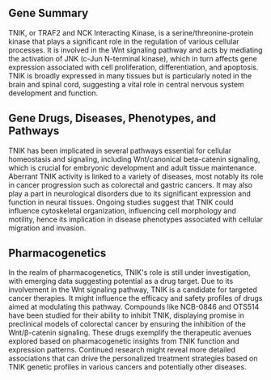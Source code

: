 ## Gene Summary
TNIK, or TRAF2 and NCK Interacting Kinase, is a serine/threonine-protein kinase that plays a significant role in the regulation of various cellular processes. It is involved in the Wnt signaling pathway and acts by mediating the activation of JNK (c-Jun N-terminal kinase), which in turn affects gene expression associated with cell proliferation, differentiation, and apoptosis. TNIK is broadly expressed in many tissues but is particularly noted in the brain and spinal cord, suggesting a vital role in central nervous system development and function.

## Gene Drugs, Diseases, Phenotypes, and Pathways
TNIK has been implicated in several pathways essential for cellular homeostasis and signaling, including Wnt/canonical beta-catenin signaling, which is crucial for embryonic development and adult tissue maintenance. Aberrant TNIK activity is linked to a variety of diseases, most notably its role in cancer progression such as colorectal and gastric cancers. It may also play a part in neurological disorders due to its significant expression and function in neural tissues. Ongoing studies suggest that TNIK could influence cytoskeletal organization, influencing cell morphology and motility, hence its implication in disease phenotypes associated with cellular migration and invasion.

## Pharmacogenetics
In the realm of pharmacogenetics, TNIK's role is still under investigation, with emerging data suggesting potential as a drug target. Due to its involvement in the Wnt signaling pathway, TNIK is a candidate for targeted cancer therapies. It might influence the efficacy and safety profiles of drugs aimed at modulating this pathway. Compounds like NCB-0846 and OTS514 have been studied for their ability to inhibit TNIK, displaying promise in preclinical models of colorectal cancer by ensuring the inhibition of the Wnt/β-catenin signaling. These drugs exemplify the therapeutic avenues explored based on pharmacogenetic insights from TNIK function and expression patterns. Continued research might reveal more detailed associations that can drive the personalized treatment strategies based on TNIK genetic profiles in various cancers and potentially other diseases.